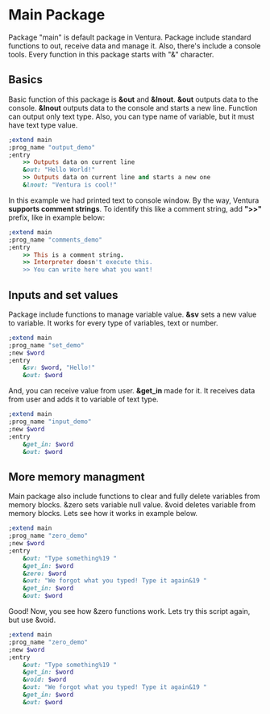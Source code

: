 # Main Package
Package "main" is default package in Ventura. 
Package include standard functions to out, receive data and manage it. 
Also, there's include a console tools.
Every function in this package starts with "&" character. 

## Basics
Basic function of this package is **&out** and **&lnout**. 
**&out** outputs data to the console. 
**&lnout** outputs data to the console and starts a new line.
Function can output only text type.
Also, you can type name of variable, but it must have text type value.

```ruby
;extend main
;prog_name "output_demo"
;entry
    >> Outputs data on current line
    &out: "Hello World!"
    >> Outputs data on current line and starts a new one
    &lnout: "Ventura is cool!"
```

In this example we had printed text to console window.
By the way, Ventura **supports comment strings**. 
To identify this like a comment string, add **">>"** prefix, like in example below:

```ruby
;extend main
;prog_name "comments_demo"
;entry
    >> This is a comment string.
    >> Interpreter doesn't execute this.
    >> You can write here what you want!
```
## Inputs and set values
Package include functions to manage variable value.
**&sv** sets a new value to variable.
It works for every type of variables, text or number.

```ruby
;extend main
;prog_name "set_demo"
;new $word
;entry
    &sv: $word, "Hello!"
    &out: $word
```

And, you can receive value from user.
**&get_in** made for it.
It receives data from user and adds it to variable of text type.

```ruby
;extend main
;prog_name "input_demo"
;new $word
;entry
    &get_in: $word
    &out: $word
```

## More memory managment
Main package also include functions to clear and fully delete variables from memory blocks.
&zero sets variable null value. 
&void deletes variable from memory blocks.
Lets see how it works in example below.

```ruby
;extend main
;prog_name "zero_demo"
;new $word
;entry
    &out: "Type something%19 "
    &get_in: $word
    &zero: $word
    &out: "We forgot what you typed! Type it again&19 "
    &get_in: $word
    &out: $word
```

Good! Now, you see how &zero functions work. 
Lets try this script again, but use &void.

```ruby
;extend main
;prog_name "zero_demo"
;new $word
;entry
    &out: "Type something%19 "
    &get_in: $word
    &void: $word
    &out: "We forgot what you typed! Type it again&19 "
    &get_in: $word
    &out: $word
```